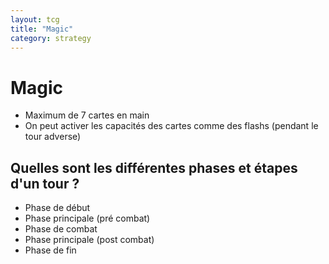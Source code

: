 ```yaml
---
layout: tcg
title: "Magic"
category: strategy
---
```


# Magic

- Maximum de 7 cartes en main
- On peut activer les capacités des cartes comme des flashs (pendant le tour adverse)

## Quelles sont les différentes phases et étapes d'un tour ?

- Phase de début
- Phase principale (pré combat)
- Phase de combat
- Phase principale (post combat)
- Phase de fin
